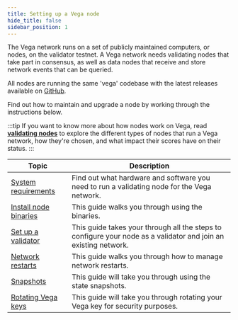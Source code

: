 ```yaml
---
title: Setting up a Vega node
hide_title: false
sidebar_position: 1
---
```

The Vega network runs on a set of publicly maintained computers, or nodes, on the validator testnet. A Vega network needs validating nodes that take part in consensus, as well as data nodes that receive and store network events that can be queried.

All nodes are running the same 'vega' codebase with the latest releases available on [GitHub](https://github.com/vegaprotocol/vega).

Find out how to maintain and upgrade a node by working through the instructions below.

:::tip
If you want to know  more about how nodes work on Vega, read **[validating nodes](/docs/testnet/concepts/vega-chain#validating-nodes)** to explore the different types of nodes that run a Vega network, how they're chosen, and what impact their scores have on their status. 
:::

| Topic                                                                 |  Description                                                                                                        |
| ----------------------------------------------------------------------| -------------------------------------------------------------------------------------------------------- |
| [System requirements](./system-requirements.md)                               | Find out what hardware and software you need to run a validating node for the Vega network. |
| [Install node binaries](./install.md)                               | This guide walks you through using the binaries. |
| [Set up a validator](./setup-validator.md)                               | This guide takes your through all the steps to configure your node as a validator and join an existing network. |
| [Network restarts](./network-restarts.md)                               | This guide walks you through how to manage network restarts. |
| [Snapshots](./snapshots.md)                               | This guide will take you through using the state snapshots. |
| [Rotating Vega keys](./key-rotation.md)                               | This guide will take you through rotating your Vega key for security purposes. |
